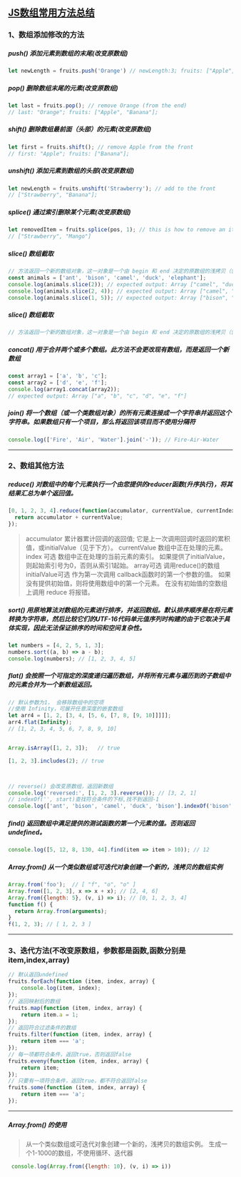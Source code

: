 ## [JS数组常用方法总结](https://developer.mozilla.org/zh-CN/docs/Web/JavaScript/Reference/Global_Objects/Array)

### 1、数组添加修改的方法
  ##### ***push()*** 添加元素到数组的末尾(改变原数组)
``` javascript
let newLength = fruits.push('Orange') // newLength:3; fruits: ["Apple", "Banana", "Orange"];
```
  ##### ***pop()*** 删除数组末尾的元素(改变原数组)
``` javascript
let last = fruits.pop(); // remove Orange (from the end)
// last: "Orange"; fruits: ["Apple", "Banana"];
```
##### ***shift()*** 删除数组最前面（头部）的元素(改变原数组)
``` javascript
let first = fruits.shift(); // remove Apple from the front
// first: "Apple"; fruits: ["Banana"];
```
##### ***unshift()*** 添加元素到数组的头部(改变原数组)
``` javascript
let newLength = fruits.unshift('Strawberry'); // add to the front
// ["Strawberry", "Banana"];
```
##### ***splice()*** 通过索引删除某个元素(改变原数组)
``` javascript
let removedItem = fruits.splice(pos, 1); // this is how to remove an item
// ["Strawberry", "Mango"]
```
##### ***slice()*** 数组截取
``` javascript
// 方法返回一个新的数组对象，这一对象是一个由 begin 和 end 决定的原数组的浅拷贝（包括 begin，不包括end）。原始数组不会被改变。
const animals = ['ant', 'bison', 'camel', 'duck', 'elephant'];
console.log(animals.slice(2)); // expected output: Array ["camel", "duck", "elephant"]
console.log(animals.slice(2, 4)); // expected output: Array ["camel", "duck"]
console.log(animals.slice(1, 5)); // expected output: Array ["bison", "camel", "duck", "elephant"]
```
##### ***slice()*** 数组截取
``` javascript
// 方法返回一个新的数组对象，这一对象是一个由 begin 和 end 决定的原数组的浅拷贝（包括 begin，不包括end）。原始数组不会被改变。
```
##### ***concat()*** 用于合并两个或多个数组。此方法不会更改现有数组，而是返回一个新数组
``` javascript
const array1 = ['a', 'b', 'c'];
const array2 = ['d', 'e', 'f'];
console.log(array1.concat(array2));
// expected output: Array ["a", "b", "c", "d", "e", "f"]
```
##### ***join()*** 将一个数组（或一个类数组对象）的所有元素连接成一个字符串并返回这个字符串。如果数组只有一个项目，那么将返回该项目而不使用分隔符
``` javascript
console.log(['Fire', 'Air', 'Water'].join('-')); // Fire-Air-Water
```
---
### 2、数组其他方法
##### ***reduce()*** 对数组中的每个元素执行一个由您提供的reducer函数(升序执行)，将其结果汇总为单个返回值。
``` javascript
[0, 1, 2, 3, 4].reduce(function(accumulator, currentValue, currentIndex, array){
  return accumulator + currentValue;
});
```
> accumulator 累计器累计回调的返回值; 它是上一次调用回调时返回的累积值，或initialValue（见于下方）。
currentValue 数组中正在处理的元素。
index 可选 数组中正在处理的当前元素的索引。 如果提供了initialValue，则起始索引号为0，否则从索引1起始。
array可选
调用reduce()的数组 initialValue可选
作为第一次调用 callback函数时的第一个参数的值。 如果没有提供初始值，则将使用数组中的第一个元素。 在没有初始值的空数组上调用 reduce 将报错。

##### ***sort()***  用**原地算法**对数组的元素进行排序，并返回数组。默认排序顺序是在将元素转换为字符串，然后比较它们的UTF-16代码单元值序列时构建的由于它取决于具体实现，因此无法保证排序的时间和空间复杂性。
``` javascript
let numbers = [4, 2, 5, 1, 3];
numbers.sort((a, b) => a - b);
console.log(numbers); // [1, 2, 3, 4, 5]
```
##### ***flat()*** 会按照一个可指定的深度递归遍历数组，并将所有元素与遍历到的子数组中的元素合并为一个新数组返回。
``` javascript
// 默认参数为1， 会移除数组中的空项
//使用 Infinity，可展开任意深度的嵌套数组
let arr4 = [1, 2, [3, 4, [5, 6, [7, 8, [9, 10]]]]];
arr4.flat(Infinity);
// [1, 2, 3, 4, 5, 6, 7, 8, 9, 10]
```
``` javascript

Array.isArray([1, 2, 3]);   // true

[1, 2, 3].includes(2); // true



// reverse() 会改变原数组，返回新数组
console.log('reversed:', [1, 2, 3].reverse()); // [3, 2, 1]
// indexOf('', start)查找符合条件的下标,找不到返回-1 
console.log(['ant', 'bison', 'camel', 'duck', 'bison'].indexOf('bison', 2)); // 4 
```
##### ***find()*** 返回数组中满足提供的测试函数的第一个元素的值。否则返回 undefined。
``` javascript
console.log([5, 12, 8, 130, 44].find(item => item > 10)); // 12
```
##### ***Array.from()*** 从一个类似数组或可迭代对象创建一个新的，浅拷贝的数组实例
``` javascript
Array.from('foo');  // [ "f", "o", "o" ]
Array.from([1, 2, 3], x => x + x); // [2, 4, 6]
Array.from({length: 5}, (v, i) => i); // [0, 1, 2, 3, 4]
function f() {
  return Array.from(arguments);  
}
f(1, 2, 3); // [ 1, 2, 3 ]

```
---
### 3、迭代方法(不改变原数组，参数都是函数,函数分别是 item,index,array)
``` javascript
// 默认返回undefined
fruits.forEach(function (item, index, array) {
    console.log(item, index);
});
// 返回映射后的数组
fruits.map(function (item, index, array) {
    return item.a = 1;
});
// 返回符合过滤条件的数组
fruits.filter(function (item, index, array) {
    return item === 'a';
});
// 每一项都符合条件，返回true，否则返回false
fruits.eveny(function (item, index, array) {
    return item;
});
// 只要有一项符合条件，返回true，都不符合返回false
fruits.some(function (item, index, array) {
    return item === 'a';
});
```
---

##### Array.from() 的使用
> 从一个类似数组或可迭代对象创建一个新的，浅拷贝的数组实例。
> 生成一个1-1000的数组，不使用循环、迭代器
``` javascript
 console.log(Array.from({length: 10}, (v, i) => i)) 
```